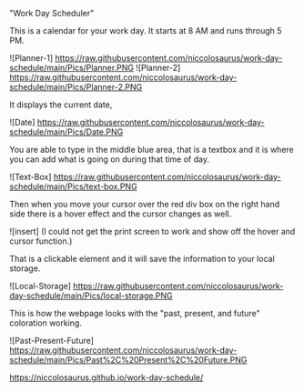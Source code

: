 "Work Day Scheduler"

This is a calendar for your work day. It starts at 8 AM and runs through 5 PM.

![Planner-1] https://raw.githubusercontent.com/niccolosaurus/work-day-schedule/main/Pics/Planner.PNG
![Planner-2] https://raw.githubusercontent.com/niccolosaurus/work-day-schedule/main/Pics/Planner-2.PNG

It displays the current date,

![Date] https://raw.githubusercontent.com/niccolosaurus/work-day-schedule/main/Pics/Date.PNG

You are able to type in the middle blue area, that is a textbox and it is where you can add what is going on during that time of day.

![Text-Box] https://raw.githubusercontent.com/niccolosaurus/work-day-schedule/main/Pics/text-box.PNG

Then when you move your cursor over the red div box on the right hand side there is a hover effect and the cursor changes as well.

![insert] (I could not get the print screen to work and show off the hover and cursor function.)

That is a clickable element and it will save the information to your local storage.

![Local-Storage] https://raw.githubusercontent.com/niccolosaurus/work-day-schedule/main/Pics/local-storage.PNG

This is how the webpage looks with the "past, present, and future" coloration working.  

![Past-Present-Future] https://raw.githubusercontent.com/niccolosaurus/work-day-schedule/main/Pics/Past%2C%20Present%2C%20Future.PNG

 https://niccolosaurus.github.io/work-day-schedule/

 